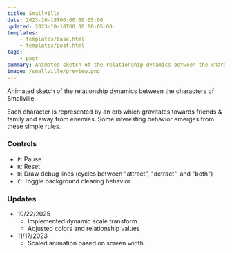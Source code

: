 ```yaml
---
title: Smallville
date: 2023-10-18T00:00:00-05:00
updated: 2023-10-18T00:00:00-05:00
templates:
    - templates/base.html
    - templates/post.html
tags:
    - post
summary: Animated sketch of the relationship dynamics between the characters of Smallville.
image: /smallville/preview.png
---
```


Animated sketch of the relationship dynamics between the characters of
Smallville.

Each character is represented by an orb which gravitates towards friends &
family and away from enemies. Some interesting behavior emerges from these
simple rules.

<div id="sketch"></div>

### Controls

-   `P`: Pause
-   `R`: Reset
-   `D`: Draw debug lines (cycles between "attract", "detract", and "both")
-   `C`: Toggle background clearing behavior

### Updates

- 10/22/2025
    - Implemented dynamic scale transform
    - Adjusted colors and relationship values
- 11/17/2023
    - Scaled animation based on screen width
